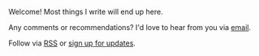 
Welcome! Most things I write will end up here. 

Any comments or recommendations? I'd love to hear from you via [email](mailto:anant.dalela@gmail.com).

Follow via [RSS](/post/index.xml) or [sign up for updates](/subscribe).
